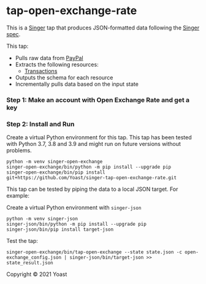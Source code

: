 # tap-open-exchange-rate

This is a [Singer](https://singer.io) tap that produces JSON-formatted data
following the [Singer
spec](https://github.com/singer-io/getting-started/blob/master/SPEC.md).

This tap:

- Pulls raw data from [PayPal](https://developer.paypal.com/docs/api/overview/)
- Extracts the following resources:
  - [Transactions](https://developer.paypal.com/docs/api/transaction-search/v1)
- Outputs the schema for each resource
- Incrementally pulls data based on the input state

### Step 1: Make an account with Open Exchange Rate and get a key


### Step 2: Install and Run

Create a virtual Python environment for this tap. This tap has been tested with Python 3.7, 3.8 and 3.9 and might run on future versions without problems.
```
python -m venv singer-open-exchange
singer-open-exchange/bin/python -m pip install --upgrade pip
singer-open-exchange/bin/pip install git+https://github.com/Yoast/singer-tap-open-exchange-rate.git
```

This tap can be tested by piping the data to a local JSON target. For example:

Create a virtual Python environment with `singer-json`
```
python -m venv singer-json
singer-json/bin/python -m pip install --upgrade pip
singer-json/bin/pip install target-json
```

Test the tap:

```
singer-open-exchange/bin/tap-open-exchange --state state.json -c open-exchange_config.json | singer-json/bin/target-json >> state_result.json
```

Copyright &copy; 2021 Yoast